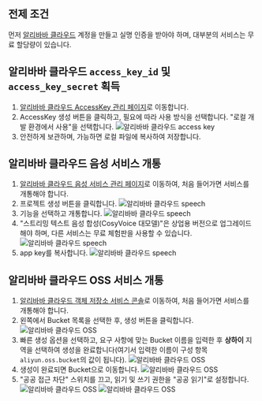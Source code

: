 ## 전제 조건
먼저 [알리바바 클라우드](https://www.aliyun.com) 계정을 만들고 실명 인증을 받아야 하며, 대부분의 서비스는 무료 할당량이 있습니다.

## 알리바바 클라우드 `access_key_id` 및 `access_key_secret` 획득
1. [알리바바 클라우드 AccessKey 관리 페이지](https://ram.console.aliyun.com/profile/access-keys)로 이동합니다.
2. AccessKey 생성 버튼을 클릭하고, 필요에 따라 사용 방식을 선택합니다. "로컬 개발 환경에서 사용"을 선택합니다.
![알리바바 클라우드 access key](/docs/images/aliyun_accesskey_1.png)
3. 안전하게 보관하며, 가능하면 로컬 파일에 복사하여 저장합니다.

## 알리바바 클라우드 음성 서비스 개통
1. [알리바바 클라우드 음성 서비스 관리 페이지](https://nls-portal.console.aliyun.com/applist)로 이동하여, 처음 들어가면 서비스를 개통해야 합니다.
2. 프로젝트 생성 버튼을 클릭합니다.
![알리바바 클라우드 speech](/docs/images/aliyun_speech_1.png)
3. 기능을 선택하고 개통합니다.
![알리바바 클라우드 speech](/docs/images/aliyun_speech_2.png)
4. "스트리밍 텍스트 음성 합성(CosyVoice 대모델)"은 상업용 버전으로 업그레이드해야 하며, 다른 서비스는 무료 체험판을 사용할 수 있습니다.
![알리바바 클라우드 speech](/docs/images/aliyun_speech_3.png)
5. app key를 복사합니다.
![알리바바 클라우드 speech](/docs/images/aliyun_speech_4.png)

## 알리바바 클라우드 OSS 서비스 개통
1. [알리바바 클라우드 객체 저장소 서비스 콘솔](https://oss.console.aliyun.com/overview)로 이동하여, 처음 들어가면 서비스를 개통해야 합니다.
2. 왼쪽에서 Bucket 목록을 선택한 후, 생성 버튼을 클릭합니다.
![알리바바 클라우드 OSS](/docs/images/aliyun_oss_1.png)
3. 빠른 생성 옵션을 선택하고, 요구 사항에 맞는 Bucket 이름을 입력한 후 **상하이** 지역을 선택하여 생성을 완료합니다(여기서 입력한 이름이 구성 항목 `aliyun.oss.bucket`의 값이 됩니다).
![알리바바 클라우드 OSS](/docs/images/aliyun_oss_2.png)
4. 생성이 완료되면 Bucket으로 이동합니다.
![알리바바 클라우드 OSS](/docs/images/aliyun_oss_3.png)
5. "공공 접근 차단" 스위치를 끄고, 읽기 및 쓰기 권한을 "공공 읽기"로 설정합니다.
![알리바바 클라우드 OSS](/docs/images/aliyun_oss_4.png)
![알리바바 클라우드 OSS](/docs/images/aliyun_oss_5.png)